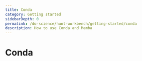 ```yaml
---
title: Conda
category: Getting started
sidebarDepth: 0
permalink: /do-science/hunt-workbench/getting-started/conda
description: How to use Conda and Mamba
---
```


# Conda

<!-- 

- why do we recommend using conda
- what is the difference between mamba and conda
- how to create shared conda environment

-->
